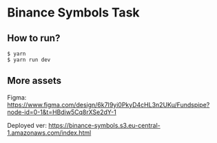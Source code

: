 # Binance Symbols Task

## How to run?
```
$ yarn
$ yarn run dev
```

## More assets
Figma: https://www.figma.com/design/6k7I9yi0PkyD4cHL3n2UKu/Fundspipe?node-id=0-1&t=HBdiw5Cq8rXSe2dY-1

Deployed ver: https://binance-symbols.s3.eu-central-1.amazonaws.com/index.html